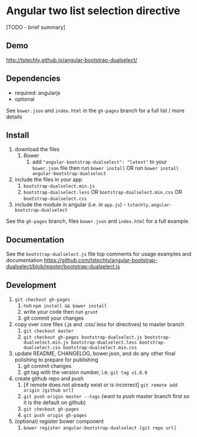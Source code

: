 # Angular two list selection directive

[TODO - brief summary]

## Demo
http://tstechly.github.io/angular-bootstrap-dualselect/

## Dependencies
- required:
	angularjs
- optional


See `bower.json` and `index.html` in the `gh-pages` branch for a full list / more details

## Install
1. download the files
	1. Bower
		1. add `"angular-bootstrap-dualselect": "latest"` to your `bower.json` file then run `bower install` OR run `bower install angular-bootstrap-dualselect`
2. include the files in your app
	1. `bootstrap-dualselect.min.js`
	2. `bootstrap-dualselect.less` OR `bootstrap-dualselect.min.css` OR `bootstrap-dualselect.css`
3. include the module in angular (i.e. in `app.js`) - `tstechly.angular-bootstrap-dualselect`

See the `gh-pages` branch, files `bower.json` and `index.html` for a full example.


## Documentation
See the `bootstrap-dualselect.js` file top comments for usage examples and documentation
https://github.com/tstechly/angular-bootstrap-dualselect/blob/master/bootstrap-dualselect.js


## Development

1. `git checkout gh-pages`
	1. run `npm install && bower install`
	2. write your code then run `grunt`
	3. git commit your changes
2. copy over core files (.js and .css/.less for directives) to master branch
	1. `git checkout master`
	2. `git checkout gh-pages bootstrap-dualselect.js bootstrap-dualselect.min.js bootstrap-dualselect.less bootstrap-dualselect.css bootstrap-dualselect.min.css`
3. update README, CHANGELOG, bower.json, and do any other final polishing to prepare for publishing
	1. git commit changes
	2. git tag with the version number, i.e. `git tag v1.0.0`
4. create github repo and push
	1. [if remote does not already exist or is incorrect] `git remote add origin [github url]`
	2. `git push origin master --tags` (want to push master branch first so it is the default on github)
	3. `git checkout gh-pages`
	4. `git push origin gh-pages`
5. (optional) register bower component
	1. `bower register angular-bootstrap-dualselect [git repo url]`
